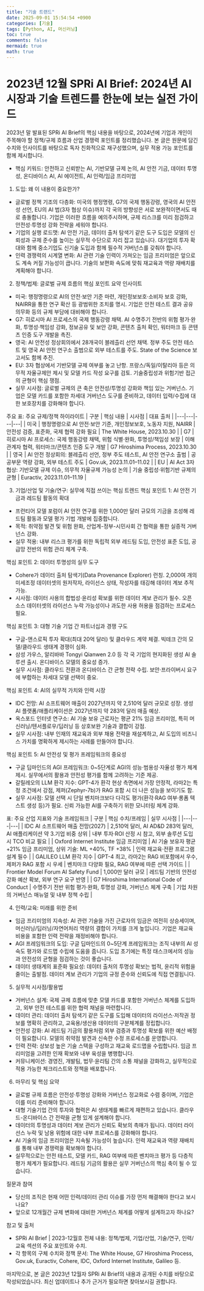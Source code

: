 ```yaml
---
title: "기술 트랜드"
date: 2025-09-01 15:54:54 +0900
categories: [기술]
tags: [Python, AI, 머신러닝]
toc: true
comments: false
mermaid: true
math: true
---
```


# 2023년 12월 SPRi AI Brief: 2024년 AI 시장과 기술 트렌드를 한눈에 보는 실전 가이드

2023년 말 발표된 SPRi AI Brief의 핵심 내용을 바탕으로, 2024년에 기업과 개인이 주목해야 할 정책/규제 흐름과 산업 경쟁력 포인트를 정리했습니다. 본 글은 원문에 담긴 수치와 인사이트를 바탕으로 독자 친화적으로 재구성했으며, 실무 적용 가능 포인트를 함께 제시합니다.

- 핵심 키워드: 안전하고 신뢰받는 AI, 기반모델 규제 논의, AI 안전 기금, 데이터 투명성, 온디바이스 AI, AI 에이전트, AI 인력/임금 프리미엄

1) 도입: 왜 이 내용이 중요한가?
- 글로벌 정책 기조의 다층화: 미국의 행정명령, G7의 국제 행동강령, 영국의 AI 안전성 선언, EU의 AI 법(3자 협상 이슈)까지 각 국의 방향성은 서로 보완적이면서도 때로 충돌합니다. 기업은 이러한 흐름을 예의주시하며, 규제 리스크를 미리 점검하고 안전성·투명성 강화 전략을 세워야 합니다.
- 기업의 실행 로드맷: AI 안전 기금, 데이터 출처 탐색기 같은 도구 도입은 모델의 신뢰성과 규제 준수를 높이는 실무적 수단으로 자리 잡고 있습니다. 대기업의 투자 확대와 함께 중소기업도 신기술 도입과 함께 필수적 거버넌스를 갖춰야 합니다.
- 인력 경쟁력의 시계열 변화: AI 관련 기술 인력이 가져오는 임금 프리미엄은 앞으로도 계속 커질 가능성이 큽니다. 기술의 보편화 속도에 맞춰 재교육과 역량 재배치를 계획해야 합니다.

2) 정책/법제: 글로벌 규제 흐름의 핵심 포인트
요약 인사이트
- 미국: 행정명령으로 AI의 안전·보안 기준 마련, 개인정보보호·소비자 보호 강화, NAIRR을 통한 연구 확산 등 광범위한 조치를 명시. 기업은 안전 테스트 결과 공유 의무화 등의 규제 부담에 대비해야 합니다.
- G7: 히로시마 AI 프로세스의 국제 행동강령 채택. AI 수명주기 전반의 위험 평가·완화, 투명성·책임성 강화, 정보공유 및 보안 강화, 콘텐츠 출처 확인, 워터마크 등 콘텐츠 인증 도구 개발을 촉진.
- 영국: AI 안전성 정상회의에서 28개국이 블레츨리 선언 채택. 정부 주도 안전 테스트 및 영국 AI 안전 연구소 출범으로 외부 테스트를 주도. State of the Science 보고서도 함께 추진.
- EU: 3자 협상에서 기반모델 규제 여부를 놓고 난항. 프랑스/독일/이탈리아 등은 의무적 자율규제안 제시 및 모델 카드 작성 요구를 검토. 기술중립성과 위험기반 접근의 균형이 핵심 쟁점.
- 실무 시사점: 글로벌 규제의 큰 축은 안전성/투명성 강화와 책임 있는 거버넌스. 기업은 모델 카드를 포함한 차세대 거버넌스 도구를 준비하고, 데이터 입력/수집에 대한 보호장치를 강화해야 합니다.

주요 표: 주요 규제/정책 하이라이트
| 구분 | 핵심 내용 | 시사점 | 대표 출처 |
|---|---|---|---|
| 미국 | 행정명령으로 AI 안전·보안 기준, 개인정보보호, 노동자 지원, NAIRR | 안전성 검증, 표준화, 국제 협력 강화 필요 | The White House, 2023.10.30 |
| G7 | 히로시마 AI 프로세스: 국제 행동강령 채택, 위험 식별·완화, 투명성/책임성 보장 | 이해관계자 협력, 워터마크/콘텐츠 인증 도구 개발 | G7 Hiroshima Process, 2023.10.30 |
| 영국 | AI 안전 정상회의: 블레츨리 선언, 정부 주도 테스트, AI 안전 연구소 출범 | 공공부문 역량 강화, 외부 테스트 주도 | Gov.uk, 2023.11.01–11.02 |
| EU | AI Act 3자 협상: 기반모델 규제 이슈, 의무적 자율규제 가능성 논의 | 기술 중립성·위험기반 규제의 균형 | Euractiv, 2023.11.01–11.19 |

3) 기업/산업 및 기술/연구: 실무에 직접 쓰이는 핵심 트렌드
핵심 포인트 1: AI 안전 기금과 레드팀 활동의 확대
- 프런티어 모델 포럼이 AI 안전 연구를 위한 1,000만 달러 규모의 기금을 조성해 레드팀 활동과 모델 평가 기법 개발에 집중합니다.
- 목적: 취약점 발견 및 위험 완화, 산업계-정부-시민사회 간 협력을 통한 실증적 거버넌스 강화.
- 실무 적용: 내부 리스크 평가를 위한 독립적 외부 레드팀 도입, 안전성 표준 도입, 공급망 전반의 위험 관리 체계 구축.

핵심 포인트 2: 데이터 투명성의 실무 도구
- Cohere가 데이터 출처 탐색기(Data Provenance Explorer) 런칭. 2,000여 개의 미세조정 데이터셋의 원저작자, 라이선스 상태, 작성자를 태깅해 데이터 계보 추적 가능.
- 시사점: 데이터 사용의 합법성·윤리성 확보를 위한 데이터 계보 관리가 필수. 오픈 소스 데이터셋의 라이선스 누락 가능성이나 과도한 사용 허용을 점검하는 프로세스 필요.

핵심 포인트 3: 대형 기술 기업 간 파트너십과 경쟁 구도
- 구글-앤스로픽 투자 확대(최대 20억 달러) 및 클라우드 계약 체결. 빅테크 간의 모델/클라우드 생태계 경쟁이 심화.
- 삼성 가우스, 알리바바 Tongyi Qianwen 2.0 등 각 국 기업의 현지화된 생성 AI 솔루션 출시. 온디바이스 모델의 중요성 증가.
- 실무 시사점: 클라우드 전환과 온디바이스 간 균형 전략 수립. 보안·프라이버시 요구에 부합하는 차세대 모델 선택이 중요.

핵심 포인트 4: AI의 실무적 가치와 인력 시장
- IDC 전망: AI 소프트웨어 매출이 2027년까지 약 2,510억 달러 규모로 성장. 생성 AI 플랫폼/애플리케이션은 2027년까지 약 283억 달러 매출 예상.
- 옥스포드 인터넷 연구소: AI 기술 보유 근로자는 평균 21% 임금 프리미엄, 특히 머신러닝/텐서플로우/딥러닝 등 상호보완 기술과 결합이 강점.
- 실무 시사점: 내부 인재의 재교육과 외부 채용 전략을 재설계하고, AI 도입의 비즈니스 가치를 명확하게 제시하는 사례를 만들어야 합니다.

핵심 포인트 5: AI 안전성 및 평가 프레임워크의 중요성
- 구글 딥마인드의 AGI 프레임워크: 0~5단계로 AGI의 성능·범용성·자율성 평가 체계 제시. 실무에서의 활용과 안전성 평가를 함께 고려하는 기준 제공.
- 갈릴레오의 LLM 환각 지수: GPT-4가 환각 현상 측면에서 가장 안정적, 라마2는 특정 조건에서 강점, 제퍼(Zephyr-7b)가 RAG 포함 시 더 나은 성능을 보이기도 함.
- 실무 시사점: 모델 선택 시 단일 벤치마크보다 다각도 평가(환각·RAG 여부·롱폼 텍스트 생성 등)가 필요. 신뢰 가능한 AI를 구축하기 위한 모니터링 체계 강화.

표: 주요 산업 지표와 기술 프레임워크
| 구분 | 핵심 수치/프레임 | 실무 시사점 |
|---|---|---|
| IDC AI 소프트웨어 매출 전망(2027) | 2,510억 달러, AI AD&D 283억 달러, AI 애플리케이션 약 3.기업 비중 상위 | 내부 투자·ROI 산정 시 참고, 외부 솔루션 도입 시 TCO 비교 필요 |
| Oxford Internet Institute 임금 프리미엄 | AI 기술 보유자 평균 +21% 임금 프리미엄, 상위 기술: ML +40%, TF +38% | 인력 재교육·전환 프로그램 설계 필수 |
| GALILEO LLM 환각 지수 | GPT-4 최고, 라마2는 RAG 비포함에서 우수, 제퍼가 RAG 포함 시 우세 | 벤치마크 다양화 필요, RAG 여부에 따른 선택 가이드 |
| Frontier Model Forum AI Safety Fund | 1,000만 달러 규모 | 레드팀 기반의 안전성 강화 예산 확보, 외부 연구 요구 반영 |
| G7 Hiroshima International Code of Conduct | 수명주기 전반 위험 평가·완화, 투명성 강화, 거버넌스 체계 구축 | 기업 차원의 거버넌스 매뉴얼 및 내부 정책 수립 |

4) 인력/교육: 미래를 위한 준비
- 임금 프리미엄의 지속성: AI 관련 기술을 가진 근로자의 임금은 여전히 상승세이며, 머신러닝/딥러닝/자연어처리 역량의 결합이 가치를 크게 높입니다. 기업은 재교육 비용을 포함한 인력 전략을 재정비해야 합니다.
- AGI 프레임워크의 도입: 구글 딥마인드의 0~5단계 프레임워크는 조직 내부의 AI 성숙도 평가와 로드맵 수립에 도움을 줍니다. 도입 초기에는 특정 태스크에서의 성능과 안전성의 균형을 점검하는 것이 좋습니다.
- 데이터 생태계의 표준화 필요성: 데이터 출처의 투명성 확보는 법적, 윤리적 위험을 줄이는 출발점. 데이터 계보 관리가 기업의 규정 준수와 신뢰도에 직접 연결됩니다.

5) 실무적 시사점/활용법
- 거버넌스 설계: 국제 규제 흐름에 맞춘 모델 카드를 포함한 거버넌스 체계를 도입하고, 외부 안전 테스트를 위한 협력 채널을 마련합니다.
- 데이터 관리: 데이터 출처 탐색기 같은 도구를 도입해 데이터의 라이선스·저작권 정보를 명확히 관리하고, 교육용/생산용 데이터의 구분체계를 정립합니다.
- 안전성 강화: AI 레드팀 기금의 활용처럼 외부 검증과 투명성 확보를 위한 예산 배정이 필요합니다. 모델의 취약점 발견과 신속한 수정 프로세스를 운영합니다.
- 인력 전략: 상보성 높은 기술 스택을 구성하고 재교육 로드맵을 수립합니다. 임금 프리미엄을 고려한 인재 확보와 내부 육성을 병행합니다.
- 커뮤니케이션: 경영진, 개발팀, 법무·윤리팀 간의 소통 채널을 강화하고, 실무적으로 적용 가능한 체크리스트와 정책을 배포합니다.

6) 마무리 및 핵심 요약
- 글로벌 규제 흐름은 안전성·투명성 강화와 거버넌스 정교화로 수렴 중이며, 기업은 이를 미리 준비해야 합니다.
- 대형 기술기업 간의 투자와 협력은 AI 생태계를 빠르게 재편하고 있습니다. 클라우드-온디바이스 간 전략을 균형 있게 설계해야 합니다.
- 데이터의 투명성과 데이터 계보 관리가 신뢰도 확보의 촉매가 됩니다. 데이터 라이선스 누락 및 남용 위험에 대한 내부 프로세스를 강화해야 합니다.
- AI 기술의 임금 프리미엄은 지속될 가능성이 높습니다. 인력 재교육과 역량 재배치를 통해 내부 경쟁력을 확보해야 합니다.
- 실무적으로는 안전 테스트, 모델 카드, RAG 여부에 따른 벤치마크 평가 등 다층적 평가 체계가 필요합니다. 레드팀 기금의 활용은 실무 거버넌스의 핵심 축이 될 수 있습니다.

질문과 참여
- 당신의 조직은 현재 어떤 인력/데이터 관리 이슈를 가장 먼저 해결해야 한다고 보시나요?
- 앞으로 12개월간 규제 변화에 대비한 거버넌스 체계를 어떻게 설계하고자 하나요?

참고 및 출처
- SPRi AI Brief | 2023-12월호 전체 내용: 정책/법제, 기업/산업, 기술/연구, 인력/교육 섹션의 주요 포인트와 수치.
- 각 항목의 구체 수치와 정책 문서: The White House, G7 Hiroshima Process, Gov.uk, Euractiv, Cohere, IDC, Oxford Internet Institute, Galileo 등.

마지막으로, 본 글은 2023년 12월자 SPRi AI Brief의 내용과 공개된 수치를 바탕으로 작성되었습니다. 최신 업데이트나 추가 근거가 필요하면 찾아보시길 권합니다.
